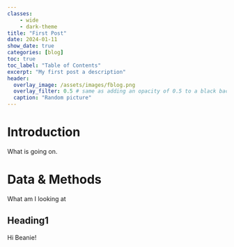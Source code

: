 ```yaml
---
classes: 
    - wide
    - dark-theme
title: "First Post"
date: 2024-01-11
show_date: true
categories: [blog]
toc: true
toc_label: "Table of Contents"
excerpt: "My first post a description"
header:
  overlay_image: /assets/images/fblog.png
  overlay_filter: 0.5 # same as adding an opacity of 0.5 to a black background
  caption: "Random picture"
---
```

# Introduction
What is going on.

# Data & Methods
What am I looking at

## Heading1

Hi Beanie!